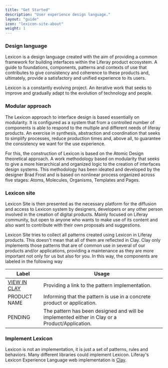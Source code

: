 ```yaml
---
title: "Get Started"
description: "User experience design language."
layout: "guide"
icon: "lexicon-site-about"
weight: 1
---
```



### Design language

Lexicon is a design language created with the aim of providing a common framework for building interfaces within the Liferay product ecosystem. A guide to foundations, components, patterns and contexts of use that contributes to give consistency and coherence to these products and, ultimately, provide a satisfactory and unified experience to its users.

Lexicon is a constantly evolving project. An iterative work that seeks to improve and gradually adapt to the evolution of technology and people.

### Modular approach

The Lexicon approach to interface design is based essentially on modularity. It is configured as a system that from a controlled number of components is able to respond to the multiple and different needs of liferay products. An exercise in synthesis, abstraction and coordination that seeks to simplify processes, reduce production times and, above all, to guarantee the consistency we want for the use experience.

For this, the construction of Lexicon is based on the Atomic Design theoretical approach. A work methodology based on modularity that seeks to give a more hierarchical and organized logic to the creation of interfaces design systems. This methodology has been ideated and developed by the designer Brad Frost and is based on nonlinear process organized across five stages: Atoms, Molecules, Organisms, Templates and Pages.

### Lexicon site

Lexicon Site is then presented as the necessary platform for the diffusion and access to Lexicon system by designers, developers or any other person involved in the creation of digital products. Mainly focused on Liferay community, but open to anyone who wants to make use of its content and also want to contribute with their own proposals and suggestions.

Lexicon Site tries to collect all patterns created using Lexicon in Liferay products. This doesn't mean that all of them are reflected in Clay. Clay only implements those patterns that are of common use in several of our products and/or applications, providing a maintenance as they are more important not only for us but also for you. In this way, the components are labeled in the following way

| Label | Usage |
| ---- | ----- |
| <a class="label-link label label-warning" href="https://clayui.com/" target="_blank">VIEW IN CLAY</a> | Providing a link to the pattern implementation. |
| <span class="label label-info">PRODUCT NAME</span> | Informing that the pattern is use in a concrete product or application. |
| <span class="label label-secondary">PENDING</span> | The pattern has been designed and will be implemented either in Clay or a Product/Application. |

### Implement Lexicon

Lexicon is not an implementation, it is just a set of patterns, rules and behaviors. Many different libraries could implement Lexicon. Liferay's Lexicon Experience Language web implementation is [Clay](https://clayui.com/).